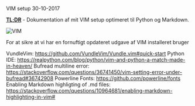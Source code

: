 VIM setup
30-10-2017


**[TL;DR](http://en.wikipedia.org/wiki/Wikipedia:Too_long;_didn't_read)** - Dokumentation af mit VIM setup optimeret til Python og Markdown.

![VIM](/log.logiskhave.dk/static/20171031_vim.png)

For at sikre at vi har en fornuftigt opdateret udgave af VIM installeret bruger

VundleVim: https://github.com/VundleVim/Vundle.vim#quick-start
Python IDE: https://realpython.com/blog/python/vim-and-python-a-match-made-in-heaven/
Bufread multiline error: https://stackoverflow.com/questions/36741450/vim-setting-error-under-bufread#36742908
Powerline Fonts: https://github.com/powerline/fonts
Enabling Markdown highligting of .md files: https://stackoverflow.com/questions/10964681/enabling-markdown-highlighting-in-vim#
